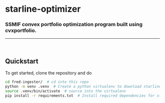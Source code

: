 # starline-optimizer

### SSMIF convex portfolio optimization program built using cvxportfolio.
---
</br>

## Quickstart
To get started, clone the repository and do
```bash
cd fred-ingester/  # cd into this repo
python -m venv .venv  # Create a python virtualenv to download starline-optimizer and its dependencies
source .venv/bin/activate  # source into the virtualenv
pip install -r requirements.txt  # Install required dependencies for starline-optimizer
```
